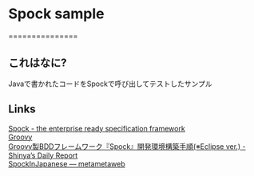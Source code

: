 # Spock sample
===============

## これはなに?
Javaで書かれたコードをSpockで呼び出してテストしたサンプル

## Links
[Spock - the enterprise ready specification framework](http://spockframework.org)  
[Groovy](http://groovy.codehaus.org)  
[Groovy製BDDフレームワーク『Spock』開発環境構築手順(※Eclipse ver.) - Shinya’s Daily Report](http://d.hatena.ne.jp/absj31/20120806/1344272593)  
[SpockInJapanese — metametaweb](http://www.metabolics.co.jp/Members/masaki/2009/0912/spockinjapanese)
